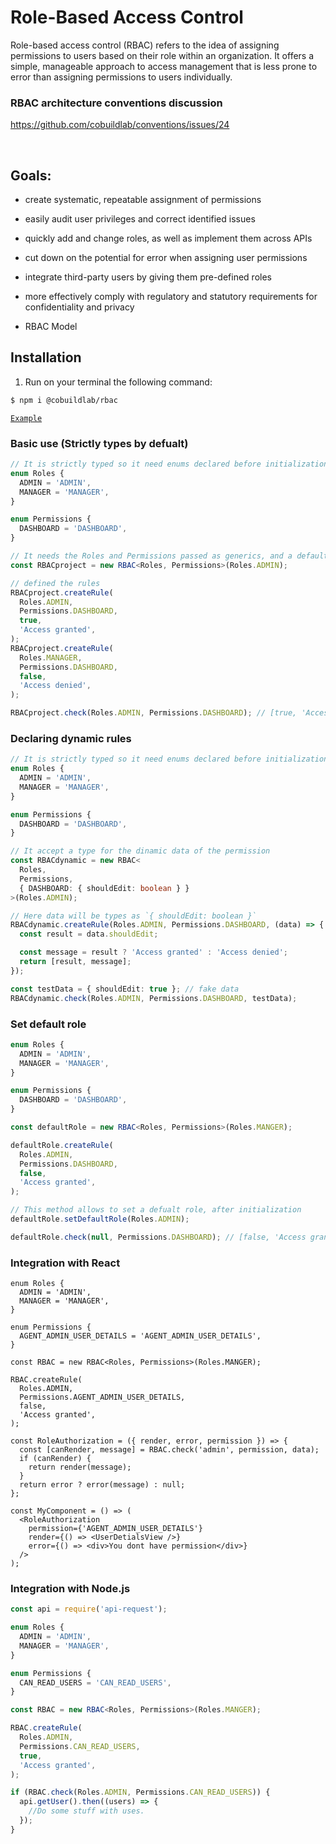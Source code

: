 # Role-Based Access Control

Role-based access control (RBAC) refers to the idea of assigning permissions to users based on their role within an organization. It offers a simple, manageable approach to access management that is less prone to error than assigning permissions to users individually.

### RBAC architecture conventions discussion

https://github.com/cobuildlab/conventions/issues/24

<br/>

## Goals:

- create systematic, repeatable assignment of permissions

- easily audit user privileges and correct identified issues

- quickly add and change roles, as well as implement them across APIs

- cut down on the potential for error when assigning user permissions

- integrate third-party users by giving them pre-defined roles

- more effectively comply with regulatory and statutory requirements for confidentiality and privacy

- RBAC Model

## Installation

1. Run on your terminal the following command:

```sh
$ npm i @cobuildlab/rbac
```

[`Example`](#Examples)

### Basic use (Strictly types by defualt)

```typescript
// It is strictly typed so it need enums declared before initialization
enum Roles {
  ADMIN = 'ADMIN',
  MANAGER = 'MANAGER',
}

enum Permissions {
  DASHBOARD = 'DASHBOARD',
}

// It needs the Roles and Permissions passed as generics, and a default role.
const RBACproject = new RBAC<Roles, Permissions>(Roles.ADMIN);

// defined the rules
RBACproject.createRule(
  Roles.ADMIN,
  Permissions.DASHBOARD,
  true,
  'Access granted',
);
RBACproject.createRule(
  Roles.MANAGER,
  Permissions.DASHBOARD,
  false,
  'Access denied',
);

RBACproject.check(Roles.ADMIN, Permissions.DASHBOARD); // [true, 'Access granted']
```

### Declaring dynamic rules

```typescript
// It is strictly typed so it need enums declared before initialization
enum Roles {
  ADMIN = 'ADMIN',
  MANAGER = 'MANAGER',
}

enum Permissions {
  DASHBOARD = 'DASHBOARD',
}

// It accept a type for the dinamic data of the permission
const RBACdynamic = new RBAC<
  Roles,
  Permissions,
  { DASHBOARD: { shouldEdit: boolean } }
>(Roles.ADMIN);

// Here data will be types as `{ shouldEdit: boolean }`
RBACdynamic.createRule(Roles.ADMIN, Permissions.DASHBOARD, (data) => {
  const result = data.shouldEdit;

  const message = result ? 'Access granted' : 'Access denied';
  return [result, message];
});

const testData = { shouldEdit: true }; // fake data
RBACdynamic.check(Roles.ADMIN, Permissions.DASHBOARD, testData);
```

### Set default role

```typescript
enum Roles {
  ADMIN = 'ADMIN',
  MANAGER = 'MANAGER',
}

enum Permissions {
  DASHBOARD = 'DASHBOARD',
}

const defaultRole = new RBAC<Roles, Permissions>(Roles.MANGER);

defaultRole.createRule(
  Roles.ADMIN,
  Permissions.DASHBOARD,
  false,
  'Access granted',
);

// This method allows to set a defualt role, after initialization
defaultRole.setDefaultRole(Roles.ADMIN);

defaultRole.check(null, Permissions.DASHBOARD); // [false, 'Access granted']
```

### Integration with React

```tsx
enum Roles {
  ADMIN = 'ADMIN',
  MANAGER = 'MANAGER',
}

enum Permissions {
  AGENT_ADMIN_USER_DETAILS = 'AGENT_ADMIN_USER_DETAILS',
}

const RBAC = new RBAC<Roles, Permissions>(Roles.MANGER);

RBAC.createRule(
  Roles.ADMIN,
  Permissions.AGENT_ADMIN_USER_DETAILS,
  false,
  'Access granted',
);

const RoleAuthorization = ({ render, error, permission }) => {
  const [canRender, message] = RBAC.check('admin', permission, data);
  if (canRender) {
    return render(message);
  }
  return error ? error(message) : null;
};

const MyComponent = () => (
  <RoleAuthorization
    permission={'AGENT_ADMIN_USER_DETAILS'}
    render={() => <UserDetialsView />}
    error={() => <div>You dont have permission</div>}
  />
);
```

### Integration with Node.js

```ts
const api = require('api-request');

enum Roles {
  ADMIN = 'ADMIN',
  MANAGER = 'MANAGER',
}

enum Permissions {
  CAN_READ_USERS = 'CAN_READ_USERS',
}

const RBAC = new RBAC<Roles, Permissions>(Roles.MANGER);

RBAC.createRule(
  Roles.ADMIN,
  Permissions.CAN_READ_USERS,
  true,
  'Access granted',
);

if (RBAC.check(Roles.ADMIN, Permissions.CAN_READ_USERS)) {
  api.getUser().then((users) => {
    //Do some stuff with uses.
  });
}
```
